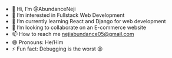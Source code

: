 - 👋 Hi, I’m @AbundanceNeji
- 👀 I’m interested in Fullstack Web Development
- 🌱 I’m currently learning React and Django for web development
- 💞️ I’m looking to collaborate on an E-commerce website
- 📫 How to reach me nejiabundance05@gmail.com 
- 😄 Pronouns: He/Him
- ⚡ Fun fact: Debugging is the worst 😫

<!---
AbundanceNeji/AbundanceNeji is a ✨ special ✨ repository because its `README.md` (this file) appears on your GitHub profile.
You can click the Preview link to take a look at your changes.
--->

